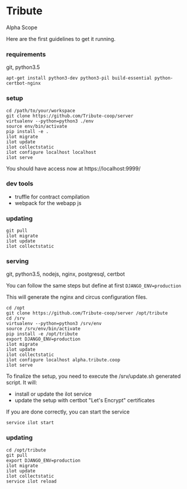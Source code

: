 # Tribute
Alpha Scope

Here are the first guidelines to get it running.


### requirements
git, python3.5

    apt-get install python3-dev python3-pil build-essential python-certbot-nginx

### setup

    cd /path/to/your/workspace
    git clone https://github.com/Tribute-coop/server
    virtualenv --python=python3 ./env
    source env/bin/activate
    pip install -e .
    ilot migrate
    ilot update
    ilot collectstatic
    ilot configure localhost localhost
    ilot serve


You should have access now at https://localhost:9999/

### dev tools

+ truffle for contract compilation
+ webpack for the webapp js

### updating

    git pull
    ilot migrate
    ilot update
    ilot collectstatic


### serving
git, python3.5, nodejs, nginx, postgresql, certbot

You can follow the same steps but define at first `DJANGO_ENV=production`

This will generate the nginx and circus configuration files.

    cd /opt
    git clone https://github.com/Tribute-coop/server /opt/tribute
    cd /srv
    virtualenv --python=python3 /srv/env
    source /srv/env/bin/activate
    pip install -e /opt/tribute
    export DJANGO_ENV=production
    ilot migrate
    ilot update
    ilot collectstatic
    ilot configure localhost alpha.tribute.coop
    ilot serve


To finalize the setup, you need to execute the /srv/update.sh generated script.
It will:
+ install or update the ilot service
+ update the setup with certbot "Let's Encrypt" certificates

If you are done correctly, you can start the service

    service ilot start

### updating

    cd /opt/tribute
    git pull
    export DJANGO_ENV=production
    ilot migrate
    ilot update
    ilot collectstatic
    service ilot reload
